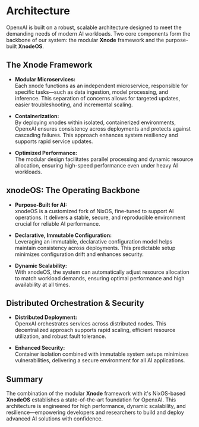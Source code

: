 # Architecture

OpenxAI is built on a robust, scalable architecture designed to meet the demanding needs of modern AI workloads. Two core components form the backbone of our system: the modular **Xnode** framework and the purpose-built **XnodeOS**.

## The Xnode Framework

- **Modular Microservices:**  
  Each xnode functions as an independent microservice, responsible for specific tasks—such as data ingestion, model processing, and inference. This separation of concerns allows for targeted updates, easier troubleshooting, and incremental scaling.

- **Containerization:**  
  By deploying xnodes within isolated, containerized environments, OpenxAI ensures consistency across deployments and protects against cascading failures. This approach enhances system resiliency and supports rapid service updates.

- **Optimized Performance:**  
  The modular design facilitates parallel processing and dynamic resource allocation, ensuring high-speed performance even under heavy AI workloads.

## xnodeOS: The Operating Backbone

- **Purpose-Built for AI:**  
  xnodeOS is a customized fork of NixOS, fine-tuned to support AI operations. It delivers a stable, secure, and reproducible environment crucial for reliable AI performance.

- **Declarative, Immutable Configuration:**  
  Leveraging an immutable, declarative configuration model helps maintain consistency across deployments. This predictable setup minimizes configuration drift and enhances security.

- **Dynamic Scalability:**  
  With xnodeOS, the system can automatically adjust resource allocation to match workload demands, ensuring optimal performance and high availability at all times.

## Distributed Orchestration & Security

- **Distributed Deployment:**  
  OpenxAI orchestrates services across distributed nodes. This decentralized approach supports rapid scaling, efficient resource utilization, and robust fault tolerance.

- **Enhanced Security:**  
  Container isolation combined with immutable system setups minimizes vulnerabilities, delivering a secure environment for all AI applications.

## Summary

The combination of the modular **Xnode** framework with it's NixOS-based **XnodeOS** establishes a state-of-the-art foundation for OpenxAI. This architecture is engineered for high performance, dynamic scalability, and resilience—empowering developers and researchers to build and deploy advanced AI solutions with confidence. 
